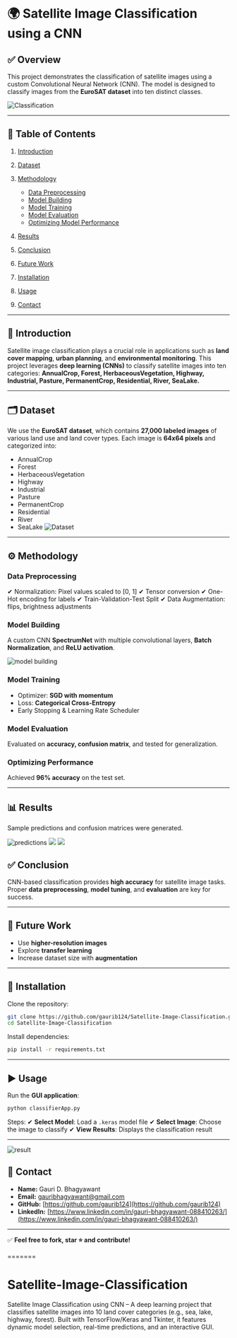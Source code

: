 

# 🌍 Satellite Image Classification using a CNN

## ✅ Overview

This project demonstrates the classification of satellite images using a custom Convolutional Neural Network (CNN). The model is designed to classify images from the **EuroSAT dataset** into ten distinct classes.

![Classification](screenshots/satelitcls.png)

---

## 📂 Table of Contents

1. [Introduction](#introduction)
2. [Dataset](#dataset)
3. [Methodology](#methodology)

   * [Data Preprocessing](#data-preprocessing)
   * [Model Building](#model-building)
   * [Model Training](#model-training)
   * [Model Evaluation](#model-evaluation)
   * [Optimizing Model Performance](#optimizing-model-performance)
4. [Results](#results)
5. [Conclusion](#conclusion)
6. [Future Work](#future-work)
7. [Installation](#installation)
8. [Usage](#usage)
9. [Contact](#contact)

---

## 📌 Introduction

Satellite image classification plays a crucial role in applications such as **land cover mapping**, **urban planning**, and **environmental monitoring**. This project leverages **deep learning (CNNs)** to classify satellite images into ten categories:
**AnnualCrop, Forest, HerbaceousVegetation, Highway, Industrial, Pasture, PermanentCrop, Residential, River, SeaLake.**

---

## 🗂 Dataset

We use the **EuroSAT dataset**, which contains **27,000 labeled images** of various land use and land cover types. Each image is **64x64 pixels** and categorized into:

* AnnualCrop
* Forest
* HerbaceousVegetation
* Highway
* Industrial
* Pasture
* PermanentCrop
* Residential
* River
* SeaLake
![Dataset](screenshots/dataset.jpg)
---

## ⚙️ Methodology

### **Data Preprocessing**

✔ Normalization: Pixel values scaled to \[0, 1]
✔ Tensor conversion
✔ One-Hot encoding for labels
✔ Train-Validation-Test Split
✔ Data Augmentation: flips, brightness adjustments

### **Model Building**

A custom CNN **SpectrumNet** with multiple convolutional layers, **Batch Normalization**, and **ReLU activation**.

![model building](screenshots/cnn.jpg)

### **Model Training**

* Optimizer: **SGD with momentum**
* Loss: **Categorical Cross-Entropy**
* Early Stopping & Learning Rate Scheduler

### **Model Evaluation**

Evaluated on **accuracy, confusion matrix**, and tested for generalization.

### **Optimizing Performance**

Achieved **96% accuracy** on the test set.

---

## 📊 Results

Sample predictions and confusion matrices were generated.

![predictions](screenshots/predic.png)
![](screenshots/prediction.jpg)
![](screenshots/cnn.jpg)

## ✅ Conclusion

CNN-based classification provides **high accuracy** for satellite image tasks. Proper **data preprocessing**, **model tuning**, and **evaluation** are key for success.

---

## 🔮 Future Work

* Use **higher-resolution images**
* Explore **transfer learning**
* Increase dataset size with **augmentation**

---

## 🔧 Installation

Clone the repository:

```bash
git clone https://github.com/gaurib124/Satellite-Image-Classification.git
cd Satellite-Image-Classification
```

Install dependencies:

```bash
pip install -r requirements.txt
```

---

## ▶ Usage

Run the **GUI application**:

```bash
python classifierApp.py
```

Steps:
✔ **Select Model**: Load a `.keras` model file
✔ **Select Image**: Choose the image to classify
✔ **View Results**: Displays the classification result

---

![result](screenshots/Result1.png)

## 📩 Contact

* **Name:** Gauri D. Bhagyawant
* **Email:** [gauribhagyawant@gmail.com](mailto:gauribhagyawant@gmail.com)
* **GitHub:** [https://github.com/gaurib124](https://github.com/gaurib124)
* **LinkedIn:** [https://www.linkedin.com/in/gauri-bhagyawant-088410263/](https://www.linkedin.com/in/gauri-bhagyawant-088410263/)

---

✅ **Feel free to fork, star ⭐ and contribute!**

=======
# Satellite-Image-Classification
Satellite Image Classification using CNN – A deep learning project that classifies satellite images into 10 land cover categories (e.g., sea, lake, highway, forest). Built with TensorFlow/Keras and Tkinter, it features dynamic model selection, real-time predictions, and an interactive GUI.
